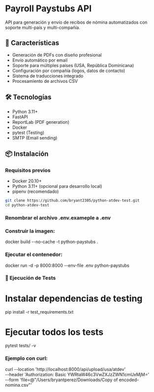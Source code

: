 # Payroll Paystubs API

API para generación y envío de recibos de nómina automatizados con soporte multi-país y multi-compañía.

## 🚀 Características

- Generación de PDFs con diseño profesional
- Envío automático por email
- Soporte para múltiples países (USA, República Dominicana)
- Configuración por compañía (logos, datos de contacto)
- Sistema de traducciones integrado
- Procesamiento de archivos CSV

## 🛠 Tecnologías

- Python 3.11+
- FastAPI
- ReportLab (PDF generation)
- Docker
- pytest (Testing)
- SMTP (Email sending)

## 📦 Instalación

### Requisitos previos
- Docker 20.10+
- Python 3.11+ (opcional para desarrollo local)
- pipenv (recomendado)

```bash
git clone https://github.com/bryant2305/python-atdev-test.git
cd python-atdev-test
```
### Renombrar el archivo .env.exameple a .env

### Construir la imagen:

docker build --no-cache -t python-paystubs .

### Ejecutar el contenedor:

docker run -d -p 8000:8000 --env-file .env python-paystubs


### 🧪 Ejecución de Tests

# Instalar dependencias de testing
pip install -r test_requirements.txt

# Ejecutar todos los tests
pytest tests/ -v

### Ejemplo con curl:

curl --location 'http://localhost:8000/api/upload/usa/atdev' \
--header 'Authorization: Basic YWRtaW46c3VwZXJzZWN1cmUxMjM=' \
--form 'file=@"/Users/bryantperez/Downloads/Copy of encoded-nomina.csv"'
